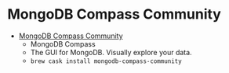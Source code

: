 # MongoDB Compass Community
- [MongoDB Compass Community](https://www.mongodb.com/products/compass)
  -  MongoDB Compass
  - The GUI for MongoDB. Visually explore your data.
  - `brew cask install mongodb-compass-community`

